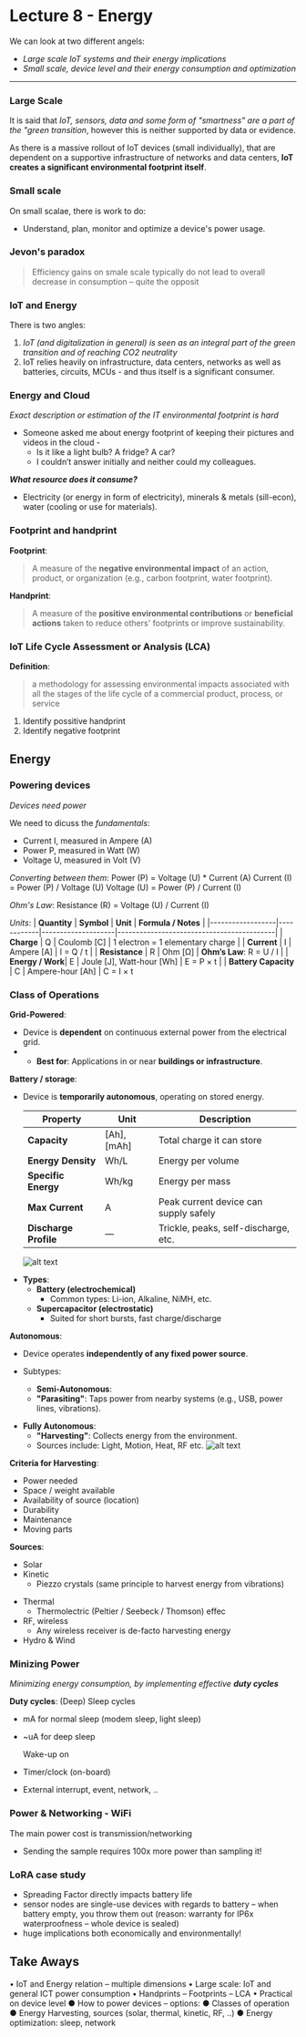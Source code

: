 # Lecture 8 - Energy 

We can look at two different angels:
* *Large scale IoT systems and their energy implications*
* *Small scale, device level and their energy consumption and optimization*

---

### Large Scale

It is said that *IoT, sensors, data and some form of "smartness" are a part of the "green
transition*, however this is neither supported by data or evidence.

As there is a massive rollout of IoT devices (small individually), that are dependent on a supportive infrastructure of networks and data centers, **IoT creates a significant environmental footprint itself**.

### Small scale

On small scalae, there is work to do:
* Understand, plan, monitor and optimize a device's power usage.

### Jevon's paradox

> Efficiency gains on smale scale typically do not lead to overall decrease in
consumption – quite the opposit

### IoT and Energy

There is two angles:

1. *IoT (and digitalization in general) is seen as an integral part of
the green transition and of reaching CO2 neutrality*
2. IoT relies heavily on
infrastructure, data centers, networks
as well as batteries, circuits, MCUs -
and thus itself is a significant consumer.

### Energy and Cloud

*Exact description or estimation of the IT environmental footprint is hard*

- Someone asked me about energy footprint of keeping their pictures and videos in the cloud -
    - Is it like a light bulb? A fridge? A car?
    - I couldn’t answer initially and neither could my colleagues.

***What resource does it consume?***

- Electricity (or energy in form of electricity), minerals & metals (sill-econ), water (cooling or use for materials).

### Footprint and handprint

**Footprint**:
> A measure of the **negative environmental impact** of an action, product, or organization (e.g., carbon footprint, water footprint).

**Handprint**:
> A measure of the **positive environmental contributions** or **beneficial actions** taken to reduce others' footprints or improve sustainability.

### IoT Life Cycle Assessment or Analysis (LCA)

**Definition**:
> a methodology for assessing environmental impacts associated with
all the stages of the life cycle of a commercial product, process, or
service

1. Identify possitive handprint
2. Identify negative footprint
   
## Energy 

### Powering devices
*Devices need power*

We need to dicuss the *fundamentals*:
* Current I, measured in Ampere \(A\)
* Power P, measured in Watt \(W\)
* Voltage U, measured in Volt  \(V\)

*Converting between them*:
Power (P) = Voltage (U) * Current (A)
Current (I) = Power (P) / Voltage (U)
Voltage (U) = Power (P) / Current (I)

*Ohm's Law*:
Resistance (R) = Voltage (U) / Current (I)

*Units*:
| **Quantity**     | **Symbol** | **Unit**           | **Formula / Notes**                       |
|------------------|------------|--------------------|-------------------------------------------|
| **Charge**       | Q          | Coulomb [C]        | 1 electron = 1 elementary charge          |
| **Current**      | I          | Ampere [A]         | I = Q / t                                 |
| **Resistance**   | R          | Ohm [Ω]            | **Ohm’s Law**: R = U / I                  |
| **Energy / Work**| E          | Joule [J], Watt-hour [Wh] | E = P × t                         |
| **Battery Capacity** | C     | Ampere-hour [Ah]   | C = I × t

### Class of Operations

**Grid-Powered**: 
* Device is **dependent** on continuous external power from the electrical grid.
* - **Best for**: Applications in or near **buildings or infrastructure**.

**Battery / storage**: 
* Device is **temporarily autonomous**, operating on stored energy.

  | Property             | Unit     | Description                                  |
  |----------------------|----------|----------------------------------------------|
  | **Capacity**         | [Ah], [mAh] | Total charge it can store                 |
  | **Energy Density**   | Wh/L      | Energy per volume                            |
  | **Specific Energy**  | Wh/kg     | Energy per mass                              |
  | **Max Current**      | A         | Peak current device can supply safely        |
  | **Discharge Profile**| —         | Trickle, peaks, self-discharge, etc.         |

  ![alt text](images/battery.png)
- **Types**:
  - **Battery (electrochemical)**  
    - Common types: Li-ion, Alkaline, NiMH, etc.
  - **Supercapacitor (electrostatic)**  
    - Suited for short bursts, fast charge/discharge

**Autonomous**:
* Device operates **independently of any fixed power source**.

* Subtypes:
   - **Semi-Autonomous**:  
  - **"Parasiting"**: Taps power from nearby systems (e.g., USB, power lines, vibrations).

- **Fully Autonomous**:  
  - **"Harvesting"**: Collects energy from the environment.
  - Sources include: Light, Motion, Heat, RF etc.
    ![alt text](images/harvest.png)

**Criteria for Harvesting**:
* Power needed
* Space / weight available
* Availability of source (location)
* Durability
* Maintenance
* Moving parts

**Sources**:
* Solar
* Kinetic
    - Piezzo crystals (same principle to harvest energy from vibrations)
- Thermal
    - Thermolectric (Peltier / Seebeck / Thomson) effec
- RF, wireless
    - Any wireless receiver is de-facto harvesting energy
- Hydro & Wind

### Minizing Power
*Minimizing energy consumption, by implementing effective **duty cycles***

**Duty cycles**:
(Deep) Sleep cycles

- mA for normal sleep (modem sleep, light sleep)
- ~uA for deep sleep
    
    Wake-up on
    
- Timer/clock (on-board)
- External interrupt, event, network, ..

### Power & Networking - WiFi

The main power cost is transmission/networking
*  Sending the sample requires 100x more power than sampling it!

### LoRA case study
- Spreading Factor directly impacts battery life
- sensor nodes are single-use devices with regards to battery –
when battery empty, you throw them out
(reason: warranty for IP6x waterproofness – whole device is sealed)
- huge implications both economically and environmentally!

## Take Aways

• IoT and Energy relation – multiple dimensions
• Large scale: IoT and general ICT power consumption
• Handprints – Footprints – LCA
• Practical on device level
● How to power devices – options:
● Classes of operation
● Energy Harvesting, sources
(solar, thermal, kinetic, RF, ..)
● Energy optimization: sleep, network